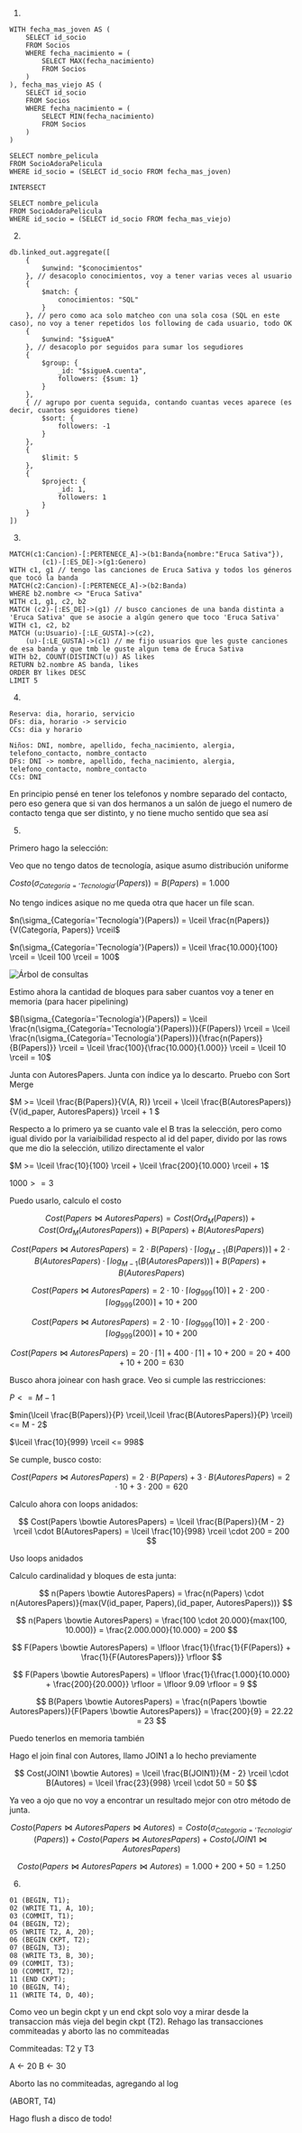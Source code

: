 1.

```
WITH fecha_mas_joven AS (
    SELECT id_socio
    FROM Socios
    WHERE fecha_nacimiento = (
        SELECT MAX(fecha_nacimiento)
        FROM Socios
    ) 
), fecha_mas_viejo AS (
    SELECT id_socio
    FROM Socios
    WHERE fecha_nacimiento = (
        SELECT MIN(fecha_nacimiento)
        FROM Socios
    ) 
)

SELECT nombre_pelicula
FROM SocioAdoraPelicula
WHERE id_socio = (SELECT id_socio FROM fecha_mas_joven)

INTERSECT

SELECT nombre_pelicula
FROM SocioAdoraPelicula
WHERE id_socio = (SELECT id_socio FROM fecha_mas_viejo)
```

2.

```
db.linked_out.aggregate([
    {
        $unwind: "$conocimientos"
    }, // desacoplo conocimientos, voy a tener varias veces al usuario
    {
        $match: {
            conocimientos: "SQL"
        }
    }, // pero como aca solo matcheo con una sola cosa (SQL en este caso), no voy a tener repetidos los following de cada usuario, todo OK
    {
        $unwind: "$sigueA"
    }, // desacoplo por seguidos para sumar los segudiores
    {
        $group: {
            _id: "$sigueA.cuenta",
            followers: {$sum: 1}
        }
    },
    { // agrupo por cuenta seguida, contando cuantas veces aparece (es decir, cuantos seguidores tiene)
        $sort: {
            followers: -1
        }
    },
    {
        $limit: 5
    },
    {
        $project: {
            _id: 1,
            followers: 1
        }
    }
])
```

3.

```
MATCH(c1:Cancion)-[:PERTENECE_A]->(b1:Banda{nombre:"Eruca Sativa"}),
        (c1)-[:ES_DE]->(g1:Genero)
WITH c1, g1 // tengo las canciones de Eruca Sativa y todos los géneros que tocó la banda
MATCH(c2:Cancion)-[:PERTENECE_A]->(b2:Banda)
WHERE b2.nombre <> "Eruca Sativa"
WITH c1, g1, c2, b2
MATCH (c2)-[:ES_DE]->(g1) // busco canciones de una banda distinta a 'Eruca Sativa' que se asocie a algún genero que toco 'Eruca Sativa'
WITH c1, c2, b2
MATCH (u:Usuario)-[:LE_GUSTA]->(c2),
    (u)-[:LE_GUSTA]->(c1) // me fijo usuarios que les guste canciones de esa banda y que tmb le guste algun tema de Eruca Sativa
WITH b2, COUNT(DISTINCT(u)) AS likes
RETURN b2.nombre AS banda, likes
ORDER BY likes DESC
LIMIT 5
```

4.
```
Reserva: dia, horario, servicio
DFs: dia, horario -> servicio
CCs: dia y horario
```
```
Niños: DNI, nombre, apellido, fecha_nacimiento, alergia, telefono_contacto, nombre_contacto
DFs: DNI -> nombre, apellido, fecha_nacimiento, alergia, telefono_contacto, nombre_contacto
CCs: DNI
```

En principio pensé en tener los telefonos y nombre separado del contacto, pero eso genera que si van dos hermanos a un salón de juego el numero de contacto tenga que ser distinto, y no tiene mucho sentido que sea así

5.

Primero hago la selección:

Veo que no tengo datos de tecnología, asique asumo distribución uniforme

$Costo(\sigma_{Categoría='Tecnología'}(Papers)) = B(Papers) =  1.000$

No tengo indices asique no me queda otra que hacer un file scan.

$n(\sigma_{Categoría='Tecnología'}(Papers)) = \lceil \frac{n(Papers)}{V(Categoría, Papers)} \rceil$

$n(\sigma_{Categoría='Tecnología'}(Papers)) = \lceil \frac{10.000}{100} \rceil = \lceil 100 \rceil = 100$ 

![Árbol de consultas](arbol-consulta-1c-col5.png)

Estimo ahora la cantidad de bloques para saber cuantos voy a tener en memoria (para hacer pipelining)

$B(\sigma_{Categoría='Tecnología'}(Papers)) = \lceil \frac{n(\sigma_{Categoría='Tecnología'}(Papers))}{F(Papers)} \rceil = \lceil \frac{n(\sigma_{Categoría='Tecnología'}(Papers))}{\frac{n(Papers)}{B(Papers)}} \rceil = \lceil \frac{100}{\frac{10.000}{1.000}} \rceil = \lceil 10 \rceil = 10$  

Junta con AutoresPapers. Junta con índice ya lo descarto. Pruebo con Sort Merge

$M >= \lceil \frac{B(Papers)}{V(A, R)} \rceil + \lceil \frac{B(AutoresPapers)}{V(id_paper, AutoresPapers)} \rceil + 1 $

Respecto a lo primero ya se cuanto vale el B tras la selección, pero como igual divido por la variaibilidad respecto al id del paper, divido por las rows que me dio la selección, utilizo directamente el valor

$M >= \lceil \frac{10}{100} \rceil + \lceil \frac{200}{10.000} \rceil + 1$

$1000 >= 3$

Puedo usarlo, calculo el costo

$$
Cost(Papers \bowtie AutoresPapers) = Cost(Ord_{M}(Papers)) + Cost(Ord_{M}(AutoresPapers)) + B(Papers) + B(AutoresPapers)
$$

$$
Cost(Papers \bowtie AutoresPapers) = 2 \cdot B(Papers) \cdot \lceil log_{M-1}(B(Papers)) \rceil + 2 \cdot B(AutoresPapers) \cdot \lceil log_{M-1}(B(AutoresPapers)) \rceil + B(Papers) + B(AutoresPapers)
$$

$$
Cost(Papers \bowtie AutoresPapers) = 2 \cdot 10 \cdot \lceil log_{999}(10) \rceil + 2 \cdot 200 \cdot \lceil log_{999}(200) \rceil + 10 + 200
$$

$$
Cost(Papers \bowtie AutoresPapers) = 2 \cdot 10 \cdot \lceil log_{999}(10) \rceil + 2 \cdot 200 \cdot \lceil log_{999}(200) \rceil + 10 + 200
$$

$$
Cost(Papers \bowtie AutoresPapers) = 20 \cdot \lceil 1 \rceil + 400 \cdot \lceil 1 \rceil + 10 + 200 = 20 + 400 + 10 + 200 = 630
$$

Busco ahora joinear con hash grace. Veo si cumple las restricciones:

$P <= M - 1$

$min(\lceil \frac{B(Papers)}{P} \rceil,\lceil \frac{B(AutoresPapers)}{P} \rceil) <= M - 2$

$\lceil \frac{10}{999} \rceil <= 998$

Se cumple, busco costo:

$$
Cost(Papers \bowtie AutoresPapers) = 2 \cdot B(Papers) + 3 \cdot B(AutoresPapers) = 2 \cdot 10 + 3 \cdot 200 = 620
$$

Calculo ahora con loops anidados:

$$
Cost(Papers \bowtie AutoresPapers) = \lceil \frac{B(Papers)}{M - 2} \rceil \cdot B(AutoresPapers) = \lceil \frac{10}{998} \rceil \cdot 200 = 200
$$

Uso loops anidados

Calculo cardinalidad y bloques de esta junta:

$$
n(Papers \bowtie AutoresPapers) = \frac{n(Papers) \cdot n(AutoresPapers)}{max(V(id_paper, Papers),(id_paper, AutoresPapers))}
$$

$$
n(Papers \bowtie AutoresPapers) = \frac{100 \cdot 20.000}{max(100, 10.000)} = \frac{2.000.000}{10.000} = 200
$$

$$
F(Papers \bowtie AutoresPapers) =  \lfloor \frac{1}{\frac{1}{F(Papers)} + \frac{1}{F(AutoresPapers)}} \rfloor
$$

$$
F(Papers \bowtie AutoresPapers) =  \lfloor \frac{1}{\frac{1.000}{10.000} + \frac{200}{20.000}} \rfloor = \lfloor 9.09 \rfloor = 9
$$

$$
B(Papers \bowtie AutoresPapers) =  \frac{n(Papers \bowtie AutoresPapers)}{F(Papers \bowtie AutoresPapers)} = \frac{200}{9} = 22.22 = 23
$$

Puedo tenerlos en memoria también

Hago el join final con Autores, llamo JOIN1 a lo hecho previamente

$$
Cost(JOIN1 \bowtie Autores) = \lceil \frac{B(JOIN1)}{M - 2} \rceil \cdot B(Autores) = \lceil \frac{23}{998} \rceil \cdot 50 = 50
$$

Ya veo a ojo que no voy a encontrar un resultado mejor con otro método de junta.

$$
Costo(Papers \bowtie AutoresPapers \bowtie Autores) = Costo(\sigma_{Categoría='Tecnología'}(Papers)) + Costo(Papers \bowtie AutoresPapers) + Costo(JOIN1 \bowtie AutoresPapers)
$$

$$
Costo(Papers \bowtie AutoresPapers \bowtie Autores) = 1.000 + 200 + 50 = 1.250
$$

6.

```
01 (BEGIN, T1);
02 (WRITE T1, A, 10);
03 (COMMIT, T1);
04 (BEGIN, T2);
05 (WRITE T2, A, 20);
06 (BEGIN CKPT, T2);
07 (BEGIN, T3);
08 (WRITE T3, B, 30);
09 (COMMIT, T3);
10 (COMMIT, T2);
11 (END CKPT);
10 (BEGIN, T4);
11 (WRITE T4, D, 40);
```

Como veo un begin ckpt y un end ckpt solo voy a mirar desde la transaccion más vieja del begin ckpt (T2). Rehago las transacciones commiteadas y aborto las no commiteadas

Commiteadas: T2 y T3

A <- 20
B <- 30

Aborto las no commiteadas, agregando al log

(ABORT, T4)

Hago flush a disco de todo!

